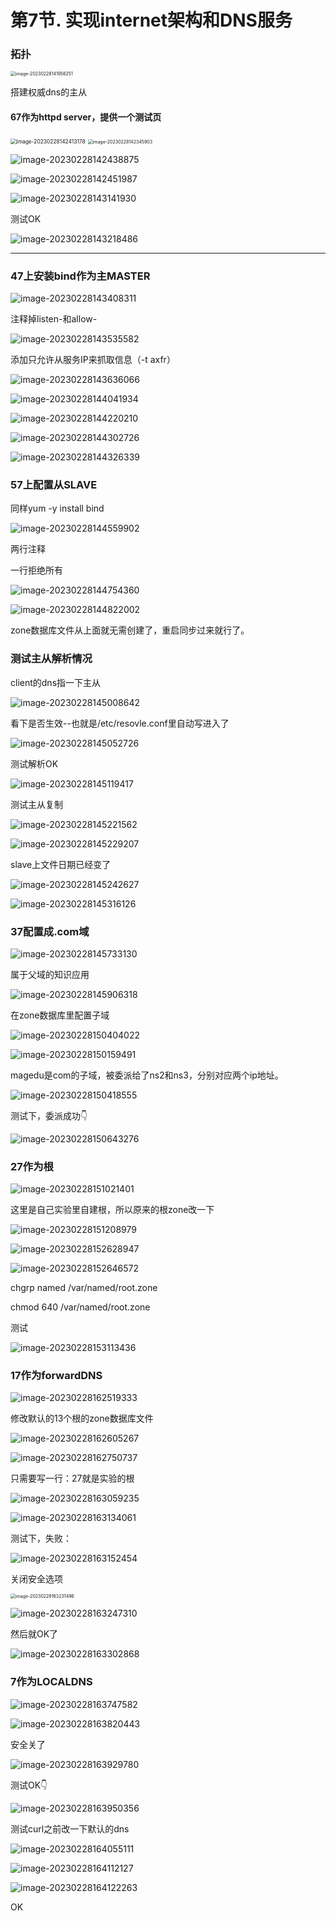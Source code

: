 # 第7节. 实现internet架构和DNS服务



### 拓扑



<img src="7-实现internet架构和DNS服务.assets/image-20230228141956251.png" alt="image-20230228141956251" style="zoom:50%;" /> 





搭建权威dns的主从



#### 67作为httpd server，提供一个测试页

<img src="7-实现internet架构和DNS服务.assets/image-20230228142413178.png" alt="image-20230228142413178" style="zoom:60%;" /> 

<img src="7-实现internet架构和DNS服务.assets/image-20230228142345903.png" alt="image-20230228142345903" style="zoom:50%;" /> 

![image-20230228142438875](7-实现internet架构和DNS服务.assets/image-20230228142438875.png) 

![image-20230228142451987](7-实现internet架构和DNS服务.assets/image-20230228142451987.png) 





![image-20230228143141930](7-实现internet架构和DNS服务.assets/image-20230228143141930.png)

测试OK

![image-20230228143218486](7-实现internet架构和DNS服务.assets/image-20230228143218486.png) 

---

#### 







### 47上安装bind作为主MASTER

![image-20230228143408311](7-实现internet架构和DNS服务.assets/image-20230228143408311.png)

注释掉listen-和allow-

![image-20230228143535582](7-实现internet架构和DNS服务.assets/image-20230228143535582.png)

添加只允许从服务IP来抓取信息（-t axfr）

![image-20230228143636066](7-实现internet架构和DNS服务.assets/image-20230228143636066.png) 



![image-20230228144041934](7-实现internet架构和DNS服务.assets/image-20230228144041934.png) 





![image-20230228144220210](7-实现internet架构和DNS服务.assets/image-20230228144220210.png) 



![image-20230228144302726](7-实现internet架构和DNS服务.assets/image-20230228144302726.png) 



![image-20230228144326339](7-实现internet架构和DNS服务.assets/image-20230228144326339.png) 





### 57上配置从SLAVE

同样yum -y install bind

![image-20230228144559902](7-实现internet架构和DNS服务.assets/image-20230228144559902.png)

两行注释

一行拒绝所有

![image-20230228144754360](7-实现internet架构和DNS服务.assets/image-20230228144754360.png) 

![image-20230228144822002](7-实现internet架构和DNS服务.assets/image-20230228144822002.png) 

zone数据库文件从上面就无需创建了，重启同步过来就行了。





### 测试主从解析情况

client的dns指一下主从

 ![image-20230228145008642](7-实现internet架构和DNS服务.assets/image-20230228145008642.png)

看下是否生效--也就是/etc/resovle.conf里自动写进入了

![image-20230228145052726](7-实现internet架构和DNS服务.assets/image-20230228145052726.png) 

测试解析OK

![image-20230228145119417](7-实现internet架构和DNS服务.assets/image-20230228145119417.png) 

测试主从复制

![image-20230228145221562](7-实现internet架构和DNS服务.assets/image-20230228145221562.png) 

![image-20230228145229207](7-实现internet架构和DNS服务.assets/image-20230228145229207.png) 

slave上文件日期已经变了

![image-20230228145242627](7-实现internet架构和DNS服务.assets/image-20230228145242627.png) 



 ![image-20230228145316126](7-实现internet架构和DNS服务.assets/image-20230228145316126.png)



### 37配置成.com域

![image-20230228145733130](7-实现internet架构和DNS服务.assets/image-20230228145733130.png) 

属于父域的知识应用

![image-20230228145906318](7-实现internet架构和DNS服务.assets/image-20230228145906318.png) 



在zone数据库里配置子域

![image-20230228150404022](7-实现internet架构和DNS服务.assets/image-20230228150404022.png) 

![image-20230228150159491](7-实现internet架构和DNS服务.assets/image-20230228150159491.png) 

magedu是com的子域，被委派给了ns2和ns3，分别对应两个ip地址。

![image-20230228150418555](7-实现internet架构和DNS服务.assets/image-20230228150418555.png) 



测试下，委派成功👇

![image-20230228150643276](7-实现internet架构和DNS服务.assets/image-20230228150643276.png)





### 27作为根

![image-20230228151021401](7-实现internet架构和DNS服务.assets/image-20230228151021401.png) 

这里是自己实验里自建根，所以原来的根zone改一下

![image-20230228151208979](7-实现internet架构和DNS服务.assets/image-20230228151208979.png) 



![image-20230228152628947](7-实现internet架构和DNS服务.assets/image-20230228152628947.png)

![image-20230228152646572](7-实现internet架构和DNS服务.assets/image-20230228152646572.png)

chgrp named /var/named/root.zone

chmod 640 /var/named/root.zone



测试

![image-20230228153113436](7-实现internet架构和DNS服务.assets/image-20230228153113436.png) 



### 17作为forwardDNS

![image-20230228162519333](7-实现internet架构和DNS服务.assets/image-20230228162519333.png) 

修改默认的13个根的zone数据库文件

![image-20230228162605267](7-实现internet架构和DNS服务.assets/image-20230228162605267.png)

![image-20230228162750737](7-实现internet架构和DNS服务.assets/image-20230228162750737.png) 

只需要写一行：27就是实验的根

![image-20230228163059235](7-实现internet架构和DNS服务.assets/image-20230228163059235.png)

![image-20230228163134061](7-实现internet架构和DNS服务.assets/image-20230228163134061.png) 

测试下，失败：

![image-20230228163152454](7-实现internet架构和DNS服务.assets/image-20230228163152454.png)



关闭安全选项

<img src="7-实现internet架构和DNS服务.assets/image-20230228163231496.png" alt="image-20230228163231496" style="zoom:50%;" /> 

![image-20230228163247310](7-实现internet架构和DNS服务.assets/image-20230228163247310.png) 

然后就OK了

![image-20230228163302868](7-实现internet架构和DNS服务.assets/image-20230228163302868.png) 







### 7作为LOCALDNS

![image-20230228163747582](7-实现internet架构和DNS服务.assets/image-20230228163747582.png) 

![image-20230228163820443](7-实现internet架构和DNS服务.assets/image-20230228163820443.png) 

安全关了

![image-20230228163929780](7-实现internet架构和DNS服务.assets/image-20230228163929780.png) 



测试OK👇

 ![image-20230228163950356](7-实现internet架构和DNS服务.assets/image-20230228163950356.png)

测试curl之前改一下默认的dns

![image-20230228164055111](7-实现internet架构和DNS服务.assets/image-20230228164055111.png) 

![image-20230228164112127](7-实现internet架构和DNS服务.assets/image-20230228164112127.png) 

![image-20230228164122263](7-实现internet架构和DNS服务.assets/image-20230228164122263.png)

OK



